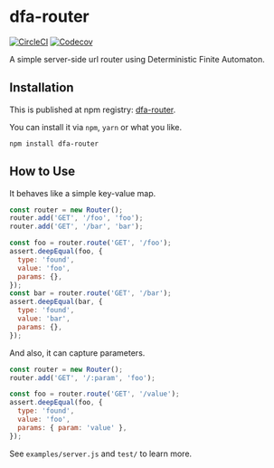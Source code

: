 # dfa-router

[![CircleCI](https://img.shields.io/circleci/project/github/KOBA789/dfa-router.svg?style=flat-square)](https://circleci.com/gh/KOBA789/dfa-router)
[![Codecov](https://img.shields.io/codecov/c/github/KOBA789/dfa-router.svg?style=flat-square)](https://codecov.io/gh/KOBA789/dfa-router)

A simple server-side url router using Deterministic Finite Automaton.

## Installation

This is published at npm registry: [dfa-router](https://www.npmjs.com/package/dfa-router).

You can install it via `npm`, `yarn` or what you like.

```
npm install dfa-router
```

## How to Use

It behaves like a simple key-value map.

```js
const router = new Router();
router.add('GET', '/foo', 'foo');
router.add('GET', '/bar', 'bar');

const foo = router.route('GET', '/foo');
assert.deepEqual(foo, {
  type: 'found',
  value: 'foo',
  params: {},
});
const bar = router.route('GET', '/bar');
assert.deepEqual(bar, {
  type: 'found',
  value: 'bar',
  params: {},
});
```

And also, it can capture parameters.

```js
const router = new Router();
router.add('GET', '/:param', 'foo');

const foo = router.route('GET', '/value');
assert.deepEqual(foo, {
  type: 'found',
  value: 'foo',
  params: { param: 'value' },
});
```

See `examples/server.js` and `test/` to learn more.
